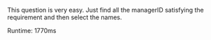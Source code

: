 This question is very easy. Just find all the managerID satisfying the requirement and then select the names.

Runtime: 1770ms
